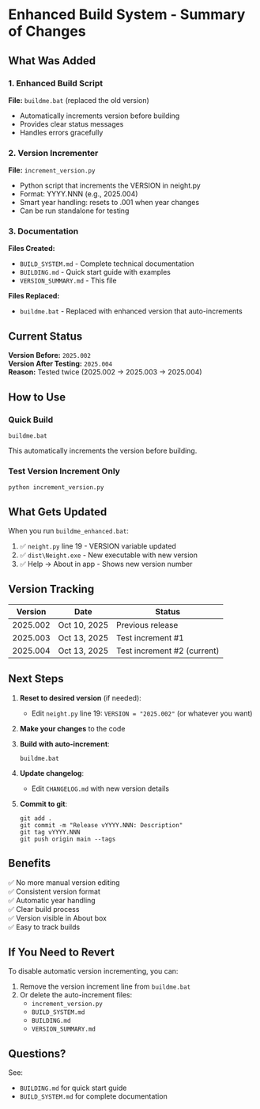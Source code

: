 # Enhanced Build System - Summary of Changes

## What Was Added

### 1. Enhanced Build Script
**File:** `buildme.bat` (replaced the old version)
- Automatically increments version before building
- Provides clear status messages
- Handles errors gracefully

### 2. Version Incrementer
**File:** `increment_version.py`
- Python script that increments the VERSION in neight.py
- Format: YYYY.NNN (e.g., 2025.004)
- Smart year handling: resets to .001 when year changes
- Can be run standalone for testing

### 3. Documentation
**Files Created:**
- `BUILD_SYSTEM.md` - Complete technical documentation
- `BUILDING.md` - Quick start guide with examples
- `VERSION_SUMMARY.md` - This file

**Files Replaced:**
- `buildme.bat` - Replaced with enhanced version that auto-increments

## Current Status

**Version Before:** `2025.002`  
**Version After Testing:** `2025.004`  
**Reason:** Tested twice (2025.002 → 2025.003 → 2025.004)

## How to Use

### Quick Build
```batch
buildme.bat
```

This automatically increments the version before building.

### Test Version Increment Only
```batch
python increment_version.py
```

## What Gets Updated

When you run `buildme_enhanced.bat`:
1. ✅ `neight.py` line 19 - VERSION variable updated
2. ✅ `dist\Neight.exe` - New executable with new version
3. ✅ Help → About in app - Shows new version number

## Version Tracking

| Version | Date | Status |
|---------|------|--------|
| 2025.002 | Oct 10, 2025 | Previous release |
| 2025.003 | Oct 13, 2025 | Test increment #1 |
| 2025.004 | Oct 13, 2025 | Test increment #2 (current) |

## Next Steps

1. **Reset to desired version** (if needed):
   - Edit `neight.py` line 19: `VERSION = "2025.002"` (or whatever you want)

2. **Make your changes** to the code

3. **Build with auto-increment**:
   ```batch
   buildme.bat
   ```

4. **Update changelog**:
   - Edit `CHANGELOG.md` with new version details

5. **Commit to git**:
   ```batch
   git add .
   git commit -m "Release vYYYY.NNN: Description"
   git tag vYYYY.NNN
   git push origin main --tags
   ```

## Benefits

✅ No more manual version editing  
✅ Consistent version format  
✅ Automatic year handling  
✅ Clear build process  
✅ Version visible in About box  
✅ Easy to track builds  

## If You Need to Revert

To disable automatic version incrementing, you can:
1. Remove the version increment line from `buildme.bat`
2. Or delete the auto-increment files:
   - `increment_version.py`
   - `BUILD_SYSTEM.md`
   - `BUILDING.md`
   - `VERSION_SUMMARY.md`

## Questions?

See:
- `BUILDING.md` for quick start guide
- `BUILD_SYSTEM.md` for complete documentation
